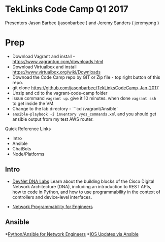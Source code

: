 # TekLinks Code Camp Q1 2017
Presenters Jason Barbee (jasonbarbee ) and Jeremy Sanders ( jeremypng )

# Prep 
* Download Vagrant and install - https://www.vagrantup.com/downloads.html
* Download Virtualbox and install https://www.virtualbox.org/wiki/Downloads
* Downoad the Code Camp repo by GIT or Zip file - top right button of this repo.
* git clone https://github.com/jasonbarbee/TekLinksCodeCamp-Jan-2017 
* Unzip and cd to the vagrant-code-camp folder
* issue command ```vagrant up```. give it 10 minutes. when done ```vagrant ssh``` to get inside the VM. 
* Change to the lab directory - ```cd /vagrant/Ansible`  
* ```ansible-playbook -i inventory vyos_commands.xml``` and you should get ansible output from my test AWS router.

Quick Reference Links
* Intro
* Ansible
* ChatBots
* Node/Platforms


## Intro

* [DevNet DNA Labs](https://learninglabs.cisco.com/tracks/devnet-express-dna?utm_source=brtiller_dna_lrntrkt1&utm_medium=blog&utm_campaign=dnamarketing)
Learn about the building blocks of the Cisco Digital Network Architecture (DNA), including an introduction to REST APIs, how to code in Python, and how to use programmability in the context of controllers and device-level interfaces.

* [Network Programmability for Engineers](https://learninglabs.cisco.com/tracks/netprog-eng)

## Ansible 

*[Python/Ansible for Network Engineers](https://pynet.twb-tech.com)
*[IOS Updates via Ansible](https://pynet.twb-tech.com/blog/automation/cisco-ios.html)
